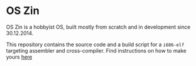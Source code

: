# OS Zin
OS Zin is a hobbyist OS, built mostly from scratch and in development since 30.12.2014.

This repository contains the source code and a build script for a ```i686-elf``` targeting assembler and cross-compiler. Find instructions on how to make yours [here](http://wiki.osdev.org/GCC_Cross-Compiler)

